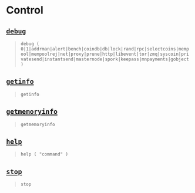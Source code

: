 # Control
## [`debug`](debug.md)
> `debug ( 0|1|addrman|alert|bench|coindb|db|lock|rand|rpc|selectcoins|mempool|mempoolrej|net|proxy|prune|http|libevent|tor|zmq|syscoin|privatesend|instantsend|masternode|spork|keepass|mnpayments|gobject )`

## [`getinfo`](getinfo.md)
> `getinfo`

## [`getmemoryinfo`](getmemoryinfo.md)
> `getmemoryinfo`

## [`help`](help.md)
> `help ( "command" )`

## [`stop`](stop.md)
> `stop`

